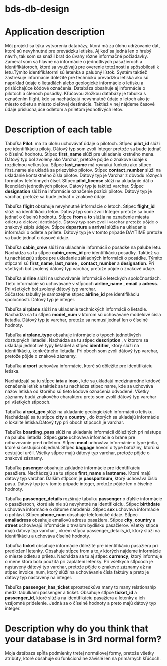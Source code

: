 # bds-db-design
# Application description
Môj projekt sa týka vytvorenia databázy, ktorá má za úlohu udržovanie dát, ktoré sú nevyhnutné pre prevádzku letiska. Aj keď sa jedná len o hrubý návrh, tak som sa snažil brať do úvahy rôzne informačné požiadavky. Zameral som sa hlavne na informácie o jednotlivých pasažieroch a identifikátoroch, ktoré sa využívajú pre overenie totožnosti a spôsobilosti k letu.Týmito identifikátormi sú letenka a palubný lístok. Systém taktiež zastrešuje informácie dôležité pre technickú prevádzku letiska ako sú napríklad údaje o lietadlách alebo geologické  informácie o letisku a prislúchajúce kódové označenia. Databáza obsahuje aj informácie o pilotoch a členoch posádky. Kľúčovou zložkou databázy je tabulka s označením flight, kde sa nachádzajú nevyhnutné údaje o letoch ako je miesto odletu a miesto cieľovej destinácie. Taktiež v nej nájdeme časové údaje prislúchajúce odletom a príletom jednotlivých letov.

# Description of each table
Tabuľka **Pilot**: má za úlohu uchovávať údaje o pilotoch.
Stĺpec **pilot_id** slúži pre identifikáciu pilota. Dátový typ som zvoli Integer pretože sa bude jednať o číselnú hodnotu.
Stĺpec **first_name** slúži pre ukladanie krstného mena. Dátový typ bol zvolený ako Varchar, pretože pôjde o znakové údaje s rozdielnou veľkosťou.
Stĺpec **last_name** má rovnakú funkciu ako stĺpec first_name ale ukladá sa priezvisko pilotov.
Stĺpec **contact_number** slúži na ukladanie kontaktného čísla pilotov. Dátový typ je Varchar z dôvodu rôznych formátov telefónnych čísel.
Stĺpec **pilot_license** slúži na ukladanie dát o licenciách jednotlivých pilotov. Dátový typ je taktiež varchar.
Stĺpec **designation** slúži na informácie označenie pozícií pilotov. Dátový typ je varchar, pretože sa bude jednať o znakové údaje.



Tabuľka **flight** obsahuje nevyhnutné informácie o letoch.
Stĺpec **flight_id** slúži na identifikáciu letov. Dátový typ som zvoli Integer pretože sa bude jednať o číselnú hodnotu.
Stĺpce **from** a **to** slúžia na označenie miesta odletu a cielovej destinácie. Dátový typ som zvolil varchar pretože pôjde o znakový zápis údajov.
Stĺpce **departure** a **arrival** slúžia na ukladanie informácií o odlete a prílete. Dátový typ je v tomto prípade DAYTIME pretože sa bude jednať o časové údaje.


Tabuľka **cabin_crew** slúži na ukladanie informácií o posádke na palube letu.
Nachádza sa tu stĺpec **cabin_crew_id** pre identifikáciu posádky.
Taktiež sa tu nachádzajú stĺpce pre ukladanie základných informácií o posádke. Týmito stĺpcami sú **first_name**, **last_name** , **contact_number** a **designation**.  Pri všetkých bol zvolený dátový typ varchar, pretože pôjde o znakové údaje.


Tabuľka **airline** slúži na uchovávanie informácií o leteckých spoločnostiach.
Tieto informácie sú uchovávané v stĺpcoch **airline_name** , **email** a **adress**. Pri všetkých bol zvolený dátový typ varchar.  
Súčasťou tabulky je samozejme stĺpec **airline_id** pre identifikáciu spoločnosti. Dátový typ je integer.


Tabuľka **airplane** slúži na ukladanie technických informácií o lietadle.
Nachádza sa tu stĺpec **model_num** v ktorom sú uchovávané  modelové čísla lietadla. Dátový typ je varchar, pretože sa nemusí jednať len o číselné hodnoty.


Tabuľka **airplane_type** obsahuje informácie o typoch jednotlivých dostupných lietadiel.
Nachádza sa tu stĺpec **description** , v ktorom sa ukladajú jednotlivé typy lietadiel a stĺpec **identifier**, ktorý slúži na identifikáciu, konkrétneho lietadla. Pri oboch som zvoli dátový typ varchar, pretože pôjde o znakové záznamy.

Tabuľka **airport** uchováva informácie, ktoré sú dôležité pre identifikáciu letiska.


Nachádzajú sa tu stĺpce **iata** a **icao** , kde sa ukladajú medzinárodné kódové označenia letísk a taktiež sa tu nachádza stĺpec name, kde sa uchováva názov letiska od ktorého sú tieto kódové označenia odvodené. Všetky záznamy budú znakového charakteru preto som zvolil dátový typ varchar pri všetkých stĺpcoch. 


Tabuľka **airpot_geo** slúží na ukladanie geologických informácii o letisku.
Nachádzajú sa tu stĺpce **city** a **country** , do ktorých sa ukladajú informácie o lokalite letiska.Dátový typ pri oboch stĺpcoch je varchar.


Tabuľka **boarding_pass** slúži na ukladanie informácií dôležitých pri nástupe na palubu lietadla.
Stĺpec **gate** uchováva infomácie o bráne pre odbavovanie pred odletom.
Stĺpec **meal** uchováva informácie o type jedla, ktoré si cestujúci objednal.
Stĺpec **baggage** hovorí o type batožiny, ktorú si cestujúci určil.
Všetky stĺpce majú dátový typ varchar, pretože pôjde o znakové záznamy.


Tabuľka **pasenger** obsahuje základné informácie pre identifikáciu pasažiera.
Nachádzajú sa tu stĺpce **first_name** a **lastname**. Ktoré majú dátový typ varchar.
Ďalším stĺpcom je **passportnum**, ktorý uchováva číslo pasu. Dátový typ je v tomto prípade integer, pretože pôjde len o číselné hodnoty.


Tabuľka **passenger_details** rozširuje tabulku **passenger** o ďalšie informácie o pasažieroch, ktoré ale nie sú nevyhntné na identifikáciu.
Stĺpec **birthdate** uchováva informácie o dátume narodenia.
Stĺpec **sex** uchováva informácie o pohlaví.
Stĺpec **phone_num** obsahuje telefonické údaje.
Stĺpec **emailadress** obsahuje emailovú adresu pasažiera.
Stĺpce **city**, **country** a **street** uchovávajú informácie o trvalom bydlisku pasažierov.
Všetky stĺpce majú dátový typ varchar , okrem stĺpca passenger_details_id, ktorý slúži na identifikáciu a uchováva číselné hodnoty.


Tabuľka **ticket** obsahuje informácie dôležité pre identifikáciu pasažiera pri predložení letenky.
Obsahuje stĺpce from a to,v ktorých nájdeme informácie o mieste odletu a príletu.
Nachádza sa tu aj stĺpec **currency**, ktorý informuje o mene ktorá bola použitá pri zaplatení letenky.
Pri všetkých stĺpcoch je nastavený dátový typ varchar, pretože pôjde o znakové záznamy až na stĺpec invoice_num, ktorý slúží na uchovávanie čísla faktúry a preto je dátový typ nastavený na integer.


Tabuľka **passenger_has_ticket** sprostredkúva many to many relationship medzi tabulkami passenger a ticket.
Obsahuje stĺpce **ticket_id** a **passenger_id**, ktoré slúžia na identifikáciu pasažiera a letenky a ich vzájomné pridelenie. Jedná sa o číselné hodnoty a preto majú dátový typ integer.


# Description why do you think that your database is in 3rd normal form?
Moja datábaza spĺňa podmienky treťej normálovej formy, pretože všetky atribúty, ktoré obsahuje sú funkcionálne závislé len na primárnych kľúčoch.
